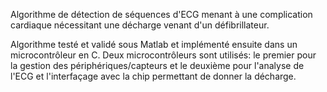 Algorithme de détection de séquences d'ECG menant à une complication cardiaque nécessitant une décharge venant d'un défibrillateur.

Algorithme testé et validé sous Matlab et implémenté ensuite dans un microcontrôleur en C. 
Deux microcontrôleurs sont utilisés: le premier pour la gestion des périphériques/capteurs et le deuxième pour l'analyse de l'ECG et l'interfaçage avec la chip permettant de donner la décharge. 

